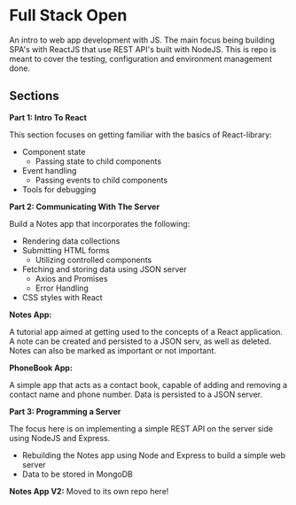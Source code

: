 # Full Stack Open
An intro to web app development with JS. The main focus being building SPA's with ReactJS that use REST API's built with NodeJS. This is repo is meant to cover the testing, configuration and environment management done.

## Sections
**Part 1: Intro To React** 

This section focuses on getting familiar with the basics of React-library:
- Component state
  - Passing state to child components
- Event handling
  - Passing events to child components
- Tools for debugging

**Part 2: Communicating With The Server** 

Build a Notes app that incorporates the following:
- Rendering data collections
- Submitting HTML forms
  - Utilizing controlled components
- Fetching and storing data using JSON server
  - Axios and Promises
  - Error Handling
- CSS styles with React

**Notes App:**

A tutorial app aimed at getting used to the concepts of a React application. A note can be created and persisted to a JSON serv, as well as deleted. Notes can also be marked as important or not important. 

**PhoneBook App:**

A simple app that acts as a contact book, capable of adding and removing a contact name and phone number. Data is persisted to a JSON server.

**Part 3: Programming a Server**

The focus here is on implementing a simple REST API on the server side using NodeJS and Express.
- Rebuilding the Notes app using Node and Express to build a simple web server
- Data to be stored in MongoDB

**Notes App V2:**
Moved to its own repo here!
